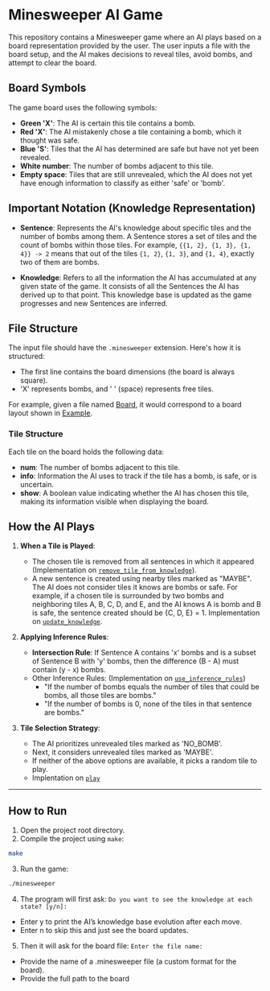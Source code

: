 # Minesweeper AI Game

This repository contains a Minesweeper game where an AI plays based on a board representation provided by the user. The user inputs a file with the board setup, and the AI makes decisions to reveal tiles, avoid bombs, and attempt to clear the board.

## Board Symbols

The game board uses the following symbols:

- **Green 'X'**: The AI is certain this tile contains a bomb.
- **Red 'X'**: The AI mistakenly chose a tile containing a bomb, which it thought was safe.
- **Blue 'S'**: Tiles that the AI has determined are safe but have not yet been revealed.
- **White number**: The number of bombs adjacent to this tile.
- **Empty space**: Tiles that are still unrevealed, which the AI does not yet have enough information to classify as either 'safe' or 'bomb'.


## Important Notation (Knowledge Representation)

- **Sentence**: Represents the AI's knowledge about specific tiles and the number of bombs among them. A Sentence stores a set of tiles and the count of bombs within those tiles. For example, `{{1, 2}, {1, 3}, {1, 4}} -> 2` means that out of the tiles `{1, 2}`, `{1, 3}`, and `{1, 4}`, exactly two of them are bombs.

- **Knowledge**: Refers to all the information the AI has accumulated at any given state of the game. It consists of all the Sentences the AI has derived up to that point. This knowledge base is updated as the game progresses and new Sentences are inferred.

## File Structure

The input file should have the `.minesweeper` extension. Here's how it is structured:

- The first line contains the board dimensions (the board is always square).
- 'X' represents bombs, and ' ' (space) represents free tiles.

For example, given a file named [Board](assets/board.minesweeper), it would correspond to a board layout shown in [Example](assets/example.png).

### Tile Structure

Each tile on the board holds the following data:

- **num**: The number of bombs adjacent to this tile.
- **info**: Information the AI uses to track if the tile has a bomb, is safe, or is uncertain.
- **show**: A boolean value indicating whether the AI has chosen this tile, making its information visible when displaying the board.

## How the AI Plays

1. **When a Tile is Played**:
    - The chosen tile is removed from all sentences in which it appeared (Implementation on [`remove_tile_from_knowledge`](src/knowledge.cpp)).
    - A new sentence is created using nearby tiles marked as "MAYBE". The AI does not consider tiles it knows are bombs or safe. For example, if a chosen tile is surrounded by two bombs and neighboring tiles A, B, C, D, and E, and the AI knows A is bomb and B is safe, the sentence created should be {C, D, E} = 1. Implementation on [`update_knowledge`](src/AI.cpp).

2. **Applying Inference Rules**:
    - **Intersection Rule**: If Sentence A contains 'x' bombs and is a subset of Sentence B with 'y' bombs, then the difference (B - A) must contain (y - x) bombs.
    - Other Inference Rules: (Implementation on [`use_inference_rules`](src/Sentence.cpp))
        - "If the number of bombs equals the number of tiles that could be bombs, all those tiles are bombs."
        - "If the number of bombs is 0, none of the tiles in that sentence are bombs."

3. **Tile Selection Strategy**:
    - The AI prioritizes unrevealed tiles marked as 'NO_BOMB'.
    - Next, it considers unrevealed tiles marked as 'MAYBE'.
    - If neither of the above options are available, it picks a random tile to play.
    - Implentation on [`play`](src/AI.cpp)

---

## How to Run

1. Open the project root directory.  
2. Compile the project using `make`:  
```bash
make
```
3. Run the game:
```bash
./minesweeper
```
4. The program will first ask: `Do you want to see the knowledge at each state? [y/n]:`
- Enter y to print the AI’s knowledge base evolution after each move.
- Enter n to skip this and just see the board updates.

5.	Then it will ask for the board file: `Enter the file name:`
- Provide the name of a .minesweeper file (a custom format for the board).
- Provide the full path to the board

